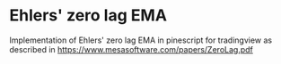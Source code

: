 # Ehlers' zero lag EMA
Implementation of Ehlers' zero lag EMA in pinescript for tradingview as described in https://www.mesasoftware.com/papers/ZeroLag.pdf
